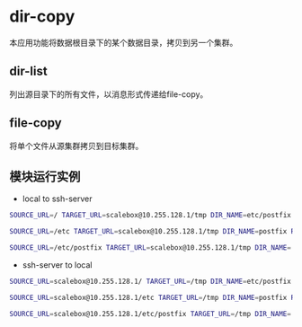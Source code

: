 # dir-copy

本应用功能将数据根目录下的某个数据目录，拷贝到另一个集群。

## dir-list

列出源目录下的所有文件，以消息形式传递给file-copy。

## file-copy

将单个文件从源集群拷贝到目标集群。

## 模块运行实例

- local to ssh-server
```sh
SOURCE_URL=/ TARGET_URL=scalebox@10.255.128.1/tmp DIR_NAME=etc/postfix REGEX_FILTER=^.*cf\$ scalebox app create

SOURCE_URL=/etc TARGET_URL=scalebox@10.255.128.1/tmp DIR_NAME=postfix REGEX_FILTER=^.*cf\$ scalebox app create

SOURCE_URL=/etc/postfix TARGET_URL=scalebox@10.255.128.1/tmp DIR_NAME=. REGEX_FILTER=^.*cf\$ scalebox app create
```

- ssh-server to local
```sh
SOURCE_URL=scalebox@10.255.128.1/ TARGET_URL=/tmp DIR_NAME=etc/postfix REGEX_FILTER=^.*cf\$ scalebox app create

SOURCE_URL=scalebox@10.255.128.1/etc TARGET_URL=/tmp DIR_NAME=postfix REGEX_FILTER=^.*cf\$ scalebox app create

SOURCE_URL=scalebox@10.255.128.1/etc/postfix TARGET_URL=/tmp DIR_NAME=. REGEX_FILTER=^.*cf\$ scalebox app create
```

